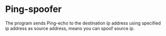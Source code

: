 # Ping-spoofer

The program sends Ping-echo to the destination ip address using specified ip address as source address, means you can spoof source ip.
